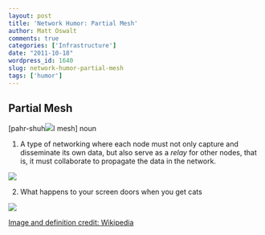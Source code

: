 ```yaml
---
layout: post
title: 'Network Humor: Partial Mesh'
author: Matt Oswalt
comments: true
categories: ['Infrastructure']
date: "2011-10-18"
wordpress_id: 1640
slug: network-humor-partial-mesh
tags: ['humor']
---
```



## Partial Mesh

[pahr-shuh![](http://sp.dictionary.com/dictstatic/dictionary/graphics/luna/thinsp.png)l mesh]
noun

1. A type of networking where each node must not only capture and disseminate its own data, but also serve as a _relay_ for other nodes, that is, it must collaborate to propagate the data in the network.

[![](https://upload.wikimedia.org/wikipedia/commons/8/8d/NetworkTopology-Mesh.png)](http://en.wikipedia.org/wiki/Mesh_networking)

2. What happens to your screen doors when you get cats

[![](/assets/2011/10/TornScreen1.jpg)](/assets/2011/10/TornScreen1.jpg)

[Image and definition credit: Wikipedia](https://en.wikipedia.org/wiki/Mesh_networking)
